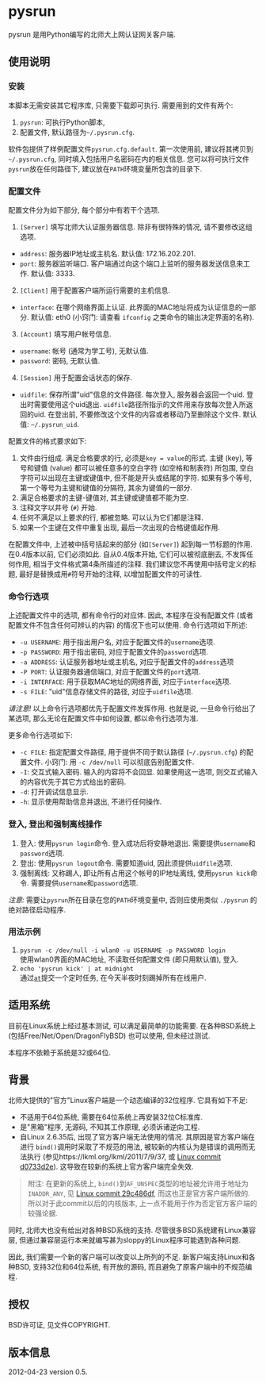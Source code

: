 # pysrun

pysrun 是用Python编写的北师大上网认证网关客户端.


## 使用说明

### 安装

本脚本无需安装其它程序库, 只需要下载即可执行. 需要用到的文件有两个:

1. `pysrun`: 可执行Python脚本,
2. 配置文件, 默认路径为`~/.pysrun.cfg`.

软件包提供了样例配置文件`pysrun.cfg.default`. 第一次使用前, 建议将其拷贝到
`~/.pysrun.cfg`, 同时填入包括用户名密码在内的相关信息.  您可以将可执行文件
`pysrun`放在任何路径下, 建议放在`PATH`环境变量所包含的目录下.


### 配置文件

配置文件分为如下部分, 每个部分中有若干个选项.

1. `[Server]`
填写北师大认证服务器信息. 除非有很特殊的情况, 请不要修改这组选项.
 * `address`: 服务器IP地址或主机名.  默认值: 172.16.202.201.
 * `port`: 服务器监听端口. 客户端通过向这个端口上监听的服务器发送信息来工作.
 默认值: 3333.
2. `[Client]`
用于配置客户端所运行需要的主机信息.
 * `interface`: 在哪个网络界面上认证. 此界面的MAC地址将成为认证信息的一部分.
 默认值: eth0 (小窍门: 请查看 `ifconfig` 之类命令的输出决定界面的名称).
3. `[Account]`
填写用户帐号信息.
 * `username`: 帐号 (通常为学工号), 无默认值.
 * `password`: 密码, 无默认值.
4. `[Session]`
用于配置会话状态的保存.
 * `uidfile`: 保存所谓"uid"信息的文件路径. 每次登入, 服务器会返回一个uid.
 登出时需要使用这个uid退出. `uidfile`路径所指示的文件用来存放每次登入所返回的uid. 在登出前, 不要修改这个文件的内容或者移动乃至删除这个文件.
 默认值: `~/.pysrun_uid`.

配置文件的格式要求如下:

1. 文件由行组成. 满足合格要求的行, 必须是`key = value`的形式. 主键 (key),
等号和键值 (value) 都可以被任意多的空白字符 (如空格和制表符) 所包围,
空白字符可以出现在主键或键值中, 但不能是开头或结尾的字符.  如果有多个等号,
第一个等号为主键和键值的分隔符, 其余为键值的一部分.
2. 满足合格要求的主键-键值对, 其主键或键值都不能为空.
3. 注释文字以井号 (`#`) 开始.
4. 任何不满足以上要求的行, 都被忽略. 可以认为它们都是注释.
5. 如果一个主键在文件中重复出现, 最后一次出现的合格键值起作用.

在配置文件中, 上述被中括号括起来的部分 (如`[Server]`) 起到每一节标题的作用.
在0.4版本以前, 它们必须如此.  自从0.4版本开始, 它们可以被彻底删去,
不发挥任何作用, 相当于文件格式第4条所描述的注释.
我们建议您不再使用中括号定义的标题, 最好是替换成用`#`符号开始的注释,
以增加配置文件的可读性.


### 命令行选项

上述配置文件中的选项, 都有命令行的对应体.  因此, 本程序在没有配置文件
(或者配置文件不包含任何可辨认的内容) 的情况下也可以使用.  命令行选项如下所述:

* `-u USERNAME`: 用于指出用户名, 对应于配置文件的`username`选项.
* `-p PASSWORD`: 用于指出密码, 对应于配置文件的`password`选项.
* `-a ADDRESS`: 认证服务器地址或主机名, 对应于配置文件的`address`选项
* `-P PORT`: 认证服务器通信端口, 对应于配置文件的`port`选项.
* `-i INTERFACE`: 用于获取MAC地址的网络界面, 对应于`interface`选项.
* `-s FILE`: "uid"信息存储文件的路径, 对应于`uidfile`选项.

*请注意!*  以上命令行选项都优先于配置文件发挥作用.  也就是说,
一旦命令行给出了某选项, 那么无论在配置文件中如何设置, 都以命令行选项为准.

更多命令行选项如下:

* `-c FILE`: 指定配置文件路径, 用于提供不同于默认路径 (`~/.pysrun.cfg`)
的配置文件.  小窍门: 用 `-c /dev/null` 可以彻底告别配置文件.
* `-I`: 交互式输入密码.  输入的内容将不会回显.  如果使用这一选项,
则交互式输入的内容优先于其它方式给出的密码.
* `-d`: 打开调试信息显示.
* `-h`: 显示使用帮助信息并退出, 不进行任何操作.


### 登入, 登出和强制离线操作

1. 登入: 使用`pysrun login`命令. 登入成功后将安静地退出.  需要提供`username`和`password`选项.
2. 登出: 使用`pysrun logout`命令.  需要知道uid, 因此须提供`uidfile`选项.
3. 强制离线: 又称踢人, 即让所有占用这个帐号的IP地址离线, 使用`pysrun kick`命令.
需要提供`username`和`password`选项.

*注意:* 需要让`pysrun`所在目录在您的`PATH`环境变量中, 否则应使用类似 `./pysrun`
的绝对路径启动程序.


### 用法示例

1. `pysrun -c /dev/null -i wlan0 -u USERNAME -p PASSWORD login`  
使用wlan0界面的MAC地址, 不读取任何配置文件 (即只用默认值), 登入.
2. `echo 'pysrun kick' | at midnight`  
通过[`at`][at-man]提交一个定时任务, 在今天半夜时刻踢掉所有在线用户.


## 适用系统

目前在Linux系统上经过基本测试, 可以满足最简单的功能需要. 在各种BSD系统上
(包括Free/Net/Open/DragonFlyBSD) 也可以使用, 但未经过测试.

本程序不依赖于系统是32或64位.


## 背景

北师大提供的"官方"Linux客户端是一个动态编译的32位程序. 它具有如下不足:

* 不适用于64位系统, 需要在64位系统上再安装32位C标准库.
* 是"黑箱"程序, 无源码, 不知其工作原理, 必须诉诸逆向工程.
* 自Linux 2.6.35后, 出现了官方客户端无法使用的情况. 其原因是官方客户端在进行
`bind()`调用时采取了不规范的用法, 被较新的内核认为是错误的调用而无法执行
(参见https://lkml.org/lkml/2011/7/9/37, 或 [Linux commit d0733d2e][d0733d2e]).
这导致在较新的系统上官方客户端完全失效.

> 附注: 在更新的系统上, `bind()`到`AF_UNSPEC`类型的地址被允许用于地址为`INADDR_ANY`,
见 [Linux commit 29c486df][29c486df], 而这也正是官方客户端所做的.
所以对于此commit以后的内核版本, 上一点不能用于作为否定官方客户端的较强论据.

同时, 北师大也没有给出对各种BSD系统的支持. 尽管很多BSD系统建有Linux兼容层,
但通过兼容层运行本来就编写甚为sloppy的Linux程序可能遇到各种问题.

因此, 我们需要一个新的客户端可以改变以上所列的不足. 新客户端支持Linux和各种BSD,
支持32位和64位系统, 有开放的源码, 而且避免了原客户端中的不规范编程.


## 授权

BSD许可证, 见文件COPYRIGHT.


[d0733d2e]: https://github.com/torvalds/linux/commit/d0733d2e29b652b2e7b1438ececa732e4eed98eb "Linux commit d0733d2e29b652b2e7b1438ececa732e4eed98eb"
[29c486df]: https://github.com/torvalds/linux/commit/29c486df6a208432b370bd4be99ae1369ede28d8 "Linux commit 29c486df6a208432b370bd4be99ae1369ede28d8"
[at-man]: http://linux.die.net/man/1/at "Linux manual page for at(1)"


## 版本信息

2012-04-23 version 0.5.
